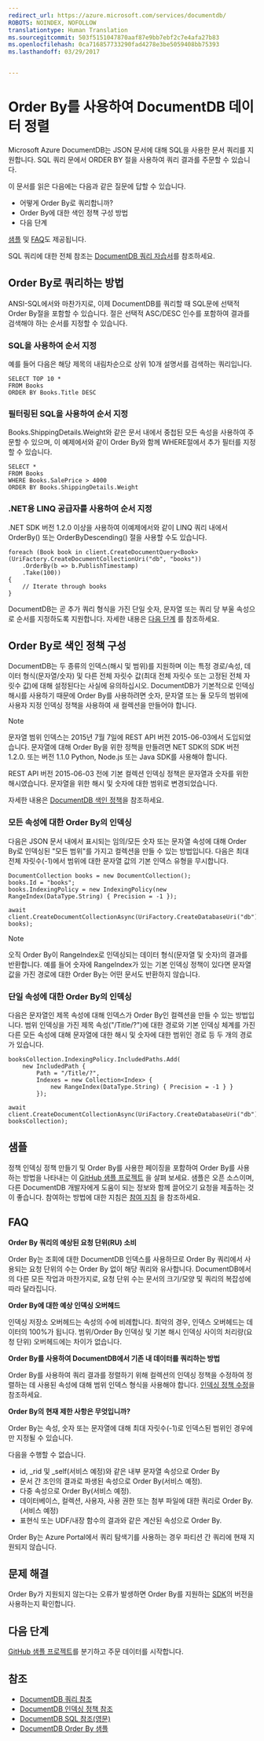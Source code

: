 ```yaml
---
redirect_url: https://azure.microsoft.com/services/documentdb/
ROBOTS: NOINDEX, NOFOLLOW
translationtype: Human Translation
ms.sourcegitcommit: 503f5151047870aaf87e9bb7ebf2c7e4afa27b83
ms.openlocfilehash: 0ca716857733290fad4278e3be5059408bb75393
ms.lasthandoff: 03/29/2017


---
```

# <a name="sorting-documentdb-data-using-order-by"></a>Order By를 사용하여 DocumentDB 데이터 정렬
Microsoft Azure DocumentDB는 JSON 문서에 대해 SQL을 사용한 문서 쿼리를 지원합니다. SQL 쿼리 문에서 ORDER BY 절을 사용하여 쿼리 결과를 주문할 수 있습니다.

이 문서를 읽은 다음에는 다음과 같은 질문에 답할 수 있습니다. 

* 어떻게 Order By로 쿼리합니까?
* Order By에 대한 색인 정책 구성 방법
* 다음 단계

[샘플](#samples) 및 [FAQ](#faq)도 제공됩니다.

SQL 쿼리에 대한 전체 참조는 [DocumentDB 쿼리 자습서](documentdb-sql-query.md)를 참조하세요.

## <a name="how-to-query-with-order-by"></a>Order By로 쿼리하는 방법
ANSI-SQL에서와 마찬가지로, 이제 DocumentDB를 쿼리할 때 SQL문에 선택적 Order By절을 포함할 수 있습니다. 절은 선택적 ASC/DESC 인수를 포함하여 결과를 검색해야 하는 순서를 지정할 수 있습니다. 

### <a name="ordering-using-sql"></a>SQL을 사용하여 순서 지정
예를 들어 다음은 해당 제목의 내림차순으로 상위 10개 설명서를 검색하는 쿼리입니다. 

    SELECT TOP 10 * 
    FROM Books 
    ORDER BY Books.Title DESC

### <a name="ordering-using-sql-with-filtering"></a>필터링된 SQL을 사용하여 순서 지정
Books.ShippingDetails.Weight와 같은 문서 내에서 중첩된 모든 속성을 사용하여 주문할 수 있으며, 이 예제에서와 같이 Order By와 함께 WHERE절에서 추가 필터를 지정할 수 있습니다.

    SELECT * 
    FROM Books 
    WHERE Books.SalePrice > 4000
    ORDER BY Books.ShippingDetails.Weight

### <a name="ordering-using-the-linq-provider-for-net"></a>.NET용 LINQ 공급자를 사용하여 순서 지정
.NET SDK 버전 1.2.0 이상을 사용하여 이예제에서와 같이 LINQ 쿼리 내에서 OrderBy() 또는 OrderByDescending() 절을 사용할 수도 있습니다.

    foreach (Book book in client.CreateDocumentQuery<Book>(UriFactory.CreateDocumentCollectionUri("db", "books"))
        .OrderBy(b => b.PublishTimestamp)
        .Take(100))
    {
        // Iterate through books
    }

DocumentDB는 곧 추가 쿼리 형식을 가진 단일 숫자, 문자열 또는 쿼리 당 부울 속성으로 순서를 지정하도록 지원합니다. 자세한 내용은 [다음 단계](#Whats_coming_next) 를 참조하세요.

## <a name="configure-an-indexing-policy-for-order-by"></a>Order By로 색인 정책 구성
DocumentDB는 두 종류의 인덱스(해시 및 범위)를 지원하며 이는 특정 경로/속성, 데이터 형식(문자열/숫자) 및 다른 전체 자릿수 값(최대 전체 자릿수 또는 고정된 전체 자릿수 값)에 대해 설정된다는 사실에 유의하십시오. DocumentDB가 기본적으로 인덱싱 해시를 사용하기 때문에 Order By를 사용하려면 숫자, 문자열 또는 둘 모두의 범위에 사용자 지정 인덱싱 정책을 사용하여 새 컬렉션을 만들어야 합니다. 

> [!NOTE]
> 문자열 범위 인덱스는 2015년 7월 7일에 REST API 버전 2015-06-03에서 도입되었습니다. 문자열에 대해 Order By을 위한 정책을 만들려면 NET SDK의 SDK 버전 1.2.0. 또는 버전 1.1.0 Python, Node.js 또는 Java SDK를 사용해야 합니다.
> 
> REST API 버전 2015-06-03 전에 기본 컬렉션 인덱싱 정책은 문자열과 숫자를 위한 해시였습니다. 문자열을 위한 해시 및 숫자에 대한 범위로 변경되었습니다. 
> 
> 

자세한 내용은 [DocumentDB 색인 정책](documentdb-indexing-policies.md)을 참조하세요.

### <a name="indexing-for-order-by-against-all-properties"></a>모든 속성에 대한 Order By의 인덱싱
다음은 JSON 문서 내에서 표시되는 임의/모든 숫자 또는 문자열 속성에 대해 Order By로 인덱싱된 "모든 범위"를 가지고 컬렉션을 만들 수 있는 방법입니다. 다음은 최대 전체 자릿수(-1)에서 범위에 대한 문자열 값의 기본 인덱스 유형을 무시합니다.

    DocumentCollection books = new DocumentCollection();
    books.Id = "books";
    books.IndexingPolicy = new IndexingPolicy(new RangeIndex(DataType.String) { Precision = -1 });

    await client.CreateDocumentCollectionAsync(UriFactory.CreateDatabaseUri("db"), books);  

> [!NOTE]
> 오직 Order By이 RangeIndex로 인덱싱되는 데이터 형식(문자열 및 숫자)의 결과를 반환합니다. 예를 들어 숫자에 RangeIndex가 있는 기본 인덱싱 정책이 있다면 문자열 값을 가진 경로에 대한 Order By는 어떤 문서도 반환하지 않습니다.
> 
> 

### <a name="indexing-for-order-by-for-a-single-property"></a>단일 속성에 대한 Order By의 인덱싱
다음은 문자열인 제목 속성에 대해 인덱스가 Order By인 컬렉션을 만들 수 있는 방법입니다. 범위 인덱싱을 가진 제목 속성("/Title/?")에 대한 경로와 기본 인덱싱 체계를 가진 다른 모든 속성에 대해 문자열에 대한 해시 및 숫자에 대한 범위인 경로 등 두 개의 경로가 있습니다.                    

    booksCollection.IndexingPolicy.IncludedPaths.Add(
        new IncludedPath { 
            Path = "/Title/?", 
            Indexes = new Collection<Index> { 
                new RangeIndex(DataType.String) { Precision = -1 } } 
            });

    await client.CreateDocumentCollectionAsync(UriFactory.CreateDatabaseUri("db"), booksCollection);  


## <a name="samples"></a>샘플
정책 인덱싱 정책 만들기 및 Order By를 사용한 페이징을 포함하여 Order By를 사용하는 방법을 나타내는 이 [GitHub 샘플 프로젝트](https://github.com/Azure/azure-documentdb-dotnet/tree/master/samples/code-samples/Queries) 을 살펴 보세요. 샘플은 오픈 소스이며, 다른 DocumentDB 개발자에게 도움이 되는 정보와 함께 끌어오기 요청을 제출하는 것이 좋습니다. 참여하는 방법에 대한 지침은 [참여 지침](https://github.com/Azure/azure-documentdb-net/blob/master/Contributing.md) 을 참조하세요.  

## <a name="faq"></a>FAQ
**Order By 쿼리의 예상된 요청 단위(RU) 소비**

Order By는 조회에 대한 DocumentDB 인덱스를 사용하므로 Order By 쿼리에서 사용되는 요청 단위의 수는 Order By 없이 해당 쿼리와 유사합니다. DocumentDB에서의 다른 모든 작업과 마찬가지로, 요청 단위 수는 문서의 크기/모양 및 쿼리의 복잡성에 따라 달라집니다. 

**Order By에 대한 예상 인덱싱 오버헤드**

인덱싱 저장소 오버헤드는 속성의 수에 비례합니다. 최악의 경우, 인덱스 오버헤드는 데이터의 100%가 됩니다. 범위/Order By 인덱싱 및 기본 해시 인덱싱 사이의 처리량(요청 단위) 오버헤드에는 차이가 없습니다.

**Order By를 사용하여 DocumentDB에서 기존 내 데이터를 쿼리하는 방법**

Order By를 사용하여 쿼리 결과를 정렬하기 위해 컬렉션의 인덱싱 정책을 수정하여 정렬하는 데 사용된 속성에 대해 범위 인덱스 형식을 사용해야 합니다. [인덱싱 정책 수정](documentdb-indexing-policies.md#modifying-the-indexing-policy-of-a-collection)을 참조하세요. 

**Order By의 현재 제한 사항은 무엇입니까?**

Order By는 속성, 숫자 또는 문자열에 대해 최대 자릿수(-1)로 인덱스된 범위인 경우에만 지정될 수 있습니다.

다음을 수행할 수 없습니다.

* id, _rid 및 _self(서비스 예정)와 같은 내부 문자열 속성으로 Order By
* 문서 간 조인의 결과로 파생된 속성으로 Order By(서비스 예정).
* 다중 속성으로 Order By(서비스 예정).
* 데이터베이스, 컬렉션, 사용자, 사용 권한 또는 첨부 파일에 대한 쿼리로 Order By.(서비스 예정)
* 표현식 또는 UDF/내장 함수의 결과와 같은 계산된 속성으로 Order By.

Order By는 Azure Portal에서 쿼리 탐색기를 사용하는 경우 파티션 간 쿼리에 현재 지원되지 않습니다.

## <a name="troubleshooting"></a>문제 해결
Order By가 지원되지 않는다는 오류가 발생하면 Order By를 지원하는 [SDK](documentdb-sdk-dotnet.md)의 버전을 사용하는지 확인합니다. 

## <a name="next-steps"></a>다음 단계
[GitHub 샘플 프로젝트](https://github.com/Azure/azure-documentdb-dotnet/tree/master/samples/code-samples/Queries)를 분기하고 주문 데이터를 시작합니다. 

## <a name="references"></a>참조
* [DocumentDB 쿼리 참조](documentdb-sql-query.md)
* [DocumentDB 인덱싱 정책 참조](documentdb-indexing-policies.md)
* [DocumentDB SQL 참조(영문)](https://msdn.microsoft.com/library/azure/dn782250.aspx)
* [DocumentDB Order By 샘플](https://github.com/Azure/azure-documentdb-dotnet/tree/master/samples/code-samples/Queries)


